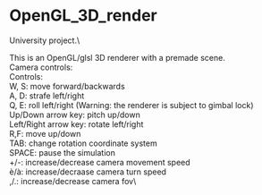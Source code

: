 # OpenGL_3D_render
University project.\


This is an OpenGL/glsl 3D renderer with a premade scene.\
Camera controls:\
Controls:\
    W, S: move forward/backwards\
    A, D: strafe left/right\
    Q, E: roll left/right (Warning: the renderer is subject to gimbal lock)\
    Up/Down arrow key: pitch up/down\
    Left/Right arrow key: rotate left/right\
    R,F: move up/down\
    TAB: change rotation coordinate system\
    SPACE: pause the simulation\
    +/-: increase/decrease camera movement speed\
    è/à: increase/decraase camera turn speed\
    ,/.: increase/decrease camera fov\
